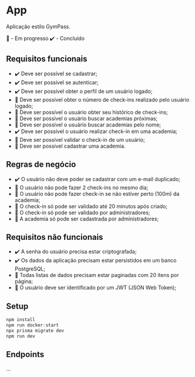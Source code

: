 # App

Aplicação estilo GymPass.

🚧 - Em progresso
✔️ - Concluído

## Requisitos funcionais

- ✔️ Deve ser possível se cadastrar;
- ✔️ Deve ser possível se autenticar;
- ✔️ Deve ser possível obter o perfil de um usuário logado;
- 🚧 Deve ser possível obter o número de check-ins realizado pelo usuário logado;
- 🚧 Deve ser possível o usuário obter seu histórico de check-ins;
- 🚧 Deve ser possível o usuário buscar academias próximas;
- 🚧 Deve ser possível o usuário buscar academias pelo nome;
- ✔️ Deve ser possível o usuário realizar check-in em uma academia;
- 🚧 Deve ser possível validar o check-in de um usuário;
- 🚧 Deve ser possível cadastrar uma academia.

## Regras de negócio

- ✔️ O usuário não deve poder se cadastrar com um e-mail duplicado;
- 🚧 O usuário não pode fazer 2 check-ins no mesmo dia;
- 🚧 O usuário não pode fazer check-in se não estiver perto (100m) da academia;
- 🚧 O check-in só pode ser validado até 20 minutos após criado;
- 🚧 O check-in só pode ser validado por administradores;
- 🚧 A academia só pode ser cadastrada por administradores;

## Requisitos não funcionais

- ✔️ A senha do usuário precisa estar criptografada;
- ✔️ Os dados da aplicação precisam estar persistidos em um banco PostgreSQL;
- 🚧 Todas listas de dados precisam estar paginadas com 20 itens por página;
- 🚧 O usuário deve ser identificado por um JWT (JSON Web Token);

## Setup

```powershell
npm install
npm run docker:start
npx prisma migrate dev
npm run dev
```

## Endpoints

...

